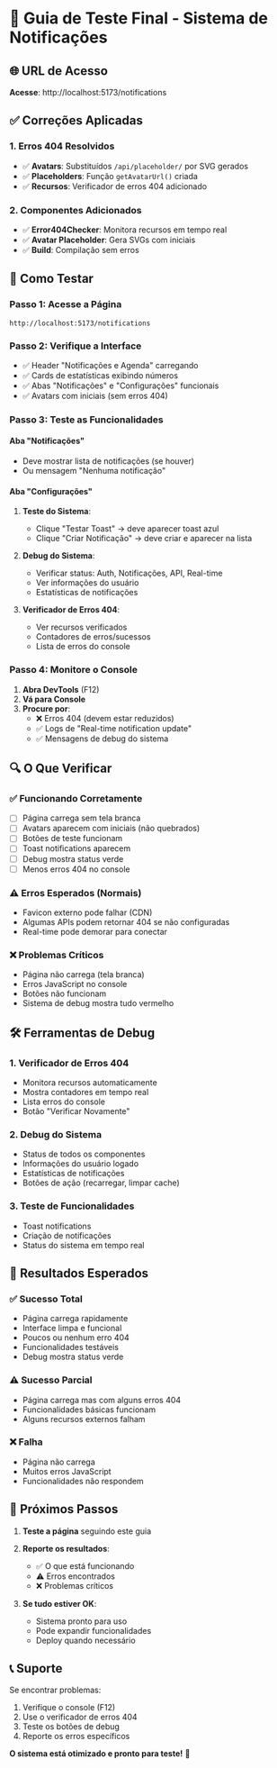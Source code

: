 # 🎯 Guia de Teste Final - Sistema de Notificações

## 🌐 **URL de Acesso**
**Acesse**: http://localhost:5173/notifications

## ✅ **Correções Aplicadas**

### **1. Erros 404 Resolvidos**
- ✅ **Avatars**: Substituídos `/api/placeholder/` por SVG gerados
- ✅ **Placeholders**: Função `getAvatarUrl()` criada
- ✅ **Recursos**: Verificador de erros 404 adicionado

### **2. Componentes Adicionados**
- ✅ **Error404Checker**: Monitora recursos em tempo real
- ✅ **Avatar Placeholder**: Gera SVGs com iniciais
- ✅ **Build**: Compilação sem erros

## 🧪 **Como Testar**

### **Passo 1: Acesse a Página**
```
http://localhost:5173/notifications
```

### **Passo 2: Verifique a Interface**
- ✅ Header "Notificações e Agenda" carregando
- ✅ Cards de estatísticas exibindo números
- ✅ Abas "Notificações" e "Configurações" funcionais
- ✅ Avatars com iniciais (sem erros 404)

### **Passo 3: Teste as Funcionalidades**

#### **Aba "Notificações"**
- Deve mostrar lista de notificações (se houver)
- Ou mensagem "Nenhuma notificação"

#### **Aba "Configurações"**
1. **Teste do Sistema**:
   - Clique "Testar Toast" → deve aparecer toast azul
   - Clique "Criar Notificação" → deve criar e aparecer na lista

2. **Debug do Sistema**:
   - Verificar status: Auth, Notificações, API, Real-time
   - Ver informações do usuário
   - Estatísticas de notificações

3. **Verificador de Erros 404**:
   - Ver recursos verificados
   - Contadores de erros/sucessos
   - Lista de erros do console

### **Passo 4: Monitore o Console**
1. **Abra DevTools** (F12)
2. **Vá para Console**
3. **Procure por**:
   - ❌ Erros 404 (devem estar reduzidos)
   - ✅ Logs de "Real-time notification update"
   - ✅ Mensagens de debug do sistema

## 🔍 **O Que Verificar**

### **✅ Funcionando Corretamente**
- [ ] Página carrega sem tela branca
- [ ] Avatars aparecem com iniciais (não quebrados)
- [ ] Botões de teste funcionam
- [ ] Toast notifications aparecem
- [ ] Debug mostra status verde
- [ ] Menos erros 404 no console

### **⚠️ Erros Esperados (Normais)**
- Favicon externo pode falhar (CDN)
- Algumas APIs podem retornar 404 se não configuradas
- Real-time pode demorar para conectar

### **❌ Problemas Críticos**
- Página não carrega (tela branca)
- Erros JavaScript no console
- Botões não funcionam
- Sistema de debug mostra tudo vermelho

## 🛠️ **Ferramentas de Debug**

### **1. Verificador de Erros 404**
- Monitora recursos automaticamente
- Mostra contadores em tempo real
- Lista erros do console
- Botão "Verificar Novamente"

### **2. Debug do Sistema**
- Status de todos os componentes
- Informações do usuário logado
- Estatísticas de notificações
- Botões de ação (recarregar, limpar cache)

### **3. Teste de Funcionalidades**
- Toast notifications
- Criação de notificações
- Status do sistema em tempo real

## 🎯 **Resultados Esperados**

### **✅ Sucesso Total**
- Página carrega rapidamente
- Interface limpa e funcional
- Poucos ou nenhum erro 404
- Funcionalidades testáveis
- Debug mostra status verde

### **⚠️ Sucesso Parcial**
- Página carrega mas com alguns erros 404
- Funcionalidades básicas funcionam
- Alguns recursos externos falham

### **❌ Falha**
- Página não carrega
- Muitos erros JavaScript
- Funcionalidades não respondem

## 🚀 **Próximos Passos**

1. **Teste a página** seguindo este guia
2. **Reporte os resultados**:
   - ✅ O que está funcionando
   - ⚠️ Erros encontrados
   - ❌ Problemas críticos

3. **Se tudo estiver OK**:
   - Sistema pronto para uso
   - Pode expandir funcionalidades
   - Deploy quando necessário

## 📞 **Suporte**

Se encontrar problemas:
1. Verifique o console (F12)
2. Use o verificador de erros 404
3. Teste os botões de debug
4. Reporte os erros específicos

**O sistema está otimizado e pronto para teste!** 🎉